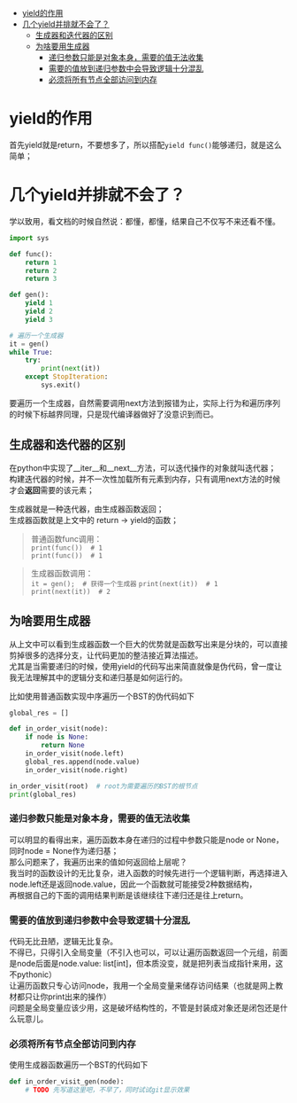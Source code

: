 - [yield的作用](#yield的作用)
- [几个yield并排就不会了？](#几个yield并排就不会了)
  - [生成器和迭代器的区别](#生成器和迭代器的区别)
  - [为啥要用生成器](#为啥要用生成器)
    - [递归参数只能是对象本身，需要的值无法收集](#递归参数只能是对象本身需要的值无法收集)
    - [需要的值放到递归参数中会导致逻辑十分混乱](#需要的值放到递归参数中会导致逻辑十分混乱)
    - [必须将所有节点全部访问到内存](#必须将所有节点全部访问到内存)


# yield的作用
首先yield就是return，不要想多了，所以搭配`yield func()`能够递归，就是这么简单；

# 几个yield并排就不会了？
学以致用，看文档的时候自然说：都懂，都懂，结果自己不仅写不来还看不懂。

```python
import sys

def func():
    return 1
    return 2
    return 3

def gen():
    yield 1
    yield 2
    yield 3

# 遍历一个生成器
it = gen()
while True:
    try:
        print(next(it))
    except StopIteration:
        sys.exit()
```
要遍历一个生成器，自然需要调用next方法到报错为止，实际上行为和遍历序列的时候下标越界同理，只是现代编译器做好了没意识到而已。
## 生成器和迭代器的区别
在python中实现了__iter__和__next__方法，可以迭代操作的对象就叫迭代器；  
构建迭代器的时候，并不一次性加载所有元素到内存，只有调用next方法的时候才会**返回**需要的该元素；


生成器就是一种迭代器，由生成器函数返回；  
生成器函数就是上文中的 return -> yield的函数；  
>普通函数func调用：  
>`print(func())  # 1`  
>`print(func())  # 1`

>生成器函数调用：  
>`it = gen();  # 获得一个生成器` 
>`print(next(it))  # 1`  
>`print(next(it))  # 2`  
## 为啥要用生成器
从上文中可以看到生成器函数一个巨大的优势就是函数写出来是分块的，可以直接剪掉很多的选择分支，让代码更加的整洁接近算法描述。  
尤其是当需要递归的时候，使用yield的代码写出来简直就像是伪代码，曾一度让我无法理解其中的逻辑分支和递归基是如何运行的。

比如使用普通函数实现中序遍历一个BST的伪代码如下
```python
global_res = []

def in_order_visit(node):
    if node is None:
        return None
    in_order_visit(node.left)
    global_res.append(node.value)
    in_order_visit(node.right)

in_order_visit(root)  # root为需要遍历的BST的根节点
print(global_res)
```
### 递归参数只能是对象本身，需要的值无法收集
可以明显的看得出来，遍历函数本身在递归的过程中参数只能是node or None，同时node = None作为递归基；  
那么问题来了，我遍历出来的值如何返回给上层呢？  
我当时的函数设计的无比复杂，进入函数的时候先进行一个逻辑判断，再选择进入node.left还是返回node.value，因此一个函数就可能接受2种数据结构，  
再根据自己的下面的调用结果判断是该继续往下递归还是往上return。
### 需要的值放到递归参数中会导致逻辑十分混乱
代码无比丑陋，逻辑无比复杂。  
不得已，只得引入全局变量（不引入也可以，可以让遍历函数返回一个元组，前面是node后面是node.value: list[int]，但本质没变，就是把列表当成指针来用，这不pythonic）  
让遍历函数只专心访问node，我用一个全局变量来储存访问结果（也就是网上教材都只让你print出来的操作）  
问题是全局变量应该少用，这是破坏结构性的，不管是封装成对象还是闭包还是什么玩意儿。

### 必须将所有节点全部访问到内存

使用生成器函数遍历一个BST的代码如下
```python
def in_order_visit_gen(node):
    # TODO 先写道这里吧，不早了，同时试试git显示效果
```